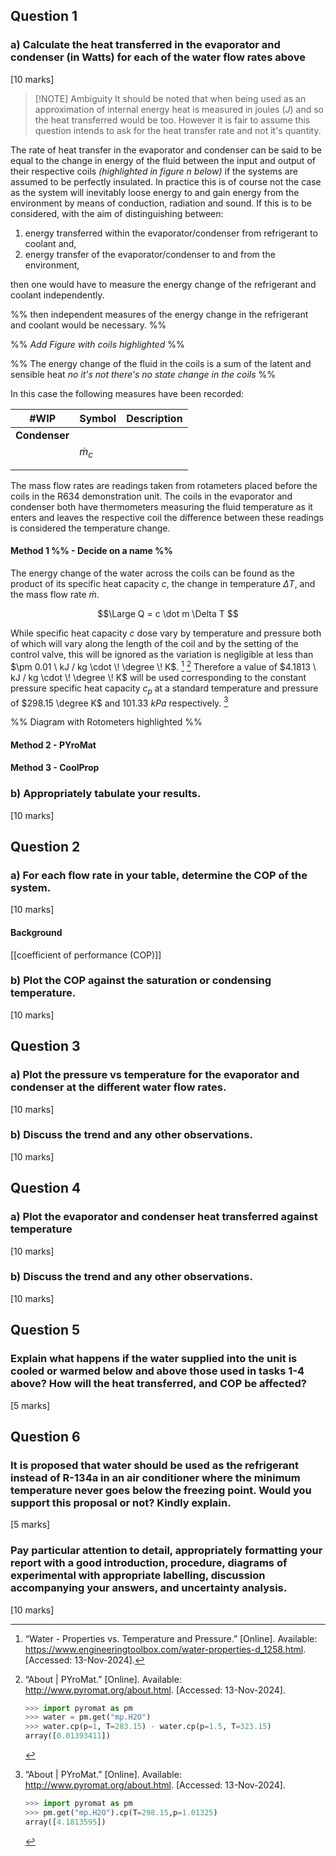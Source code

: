 ## Question 1
### a) Calculate the heat transferred in the evaporator and condenser (in Watts) for each of the water flow rates above 
[10 marks]

> [!NOTE] Ambiguity
> It should be noted that when being used as an approximation of internal energy heat is measured in joules ($J$) and so the heat transferred would be too. However it is fair to assume this question intends to ask for the heat transfer rate and not it's quantity.

The rate of heat transfer in the evaporator and condenser can be said to be equal to the change in energy of the fluid between the input and output of their respective coils *(highlighted in figure _n_ below)* if the systems are assumed to be perfectly insulated. In practice this is of course not the case as the system will inevitably loose energy to and gain energy from the environment by means of conduction, radiation and sound. If this is to be considered, with the aim of distinguishing between:
1. energy transferred within the evaporator/condenser from refrigerant to coolant and,
2. energy transfer of the evaporator/condenser to and from the environment,

then one would have to measure the energy change of the refrigerant and coolant independently. 

%% then independent measures of the energy change in the refrigerant and coolant would be necessary. %%

%% *Add Figure with coils highlighted* %%

%% The energy change of the fluid in the coils is a sum of the latent and sensible heat *no it's not there's no state change in the coils* %%

In this case the following measures have been recorded:

| #WIP          | Symbol      | Description |
| ------------- | ----------- | ----------- |
| **Condenser** |             |             |
|               | $\dot{m}_c$ |             |
|               |             |             |
|               |             |             |

The mass flow rates are readings taken from rotameters placed before the coils in the R634 demonstration unit. The coils in the evaporator and condenser both have thermometers measuring the fluid temperature as it enters and leaves the respective coil the difference between these readings is considered the temperature change.

#### Method 1 %% - Decide on a name %%

The energy change of the water across the coils can be found as the product of its specific heat capacity $c$, the change in temperature $\Delta T$, and the mass flow rate $\dot m$. 

$$\Large Q = c \dot m \Delta T $$

While specific heat capacity $c$ dose vary by temperature and pressure both of which will vary along the length of the coil and by the setting of the control valve, this will be ignored as the variation is negligible at less than $\pm 0.01 \ kJ / kg \cdot \! \degree \! K$. [^1] [^2] Therefore a value of $4.1813 \ kJ / kg \cdot \! \degree \! K$ will be used corresponding to the constant pressure specific heat capacity $c_{p}$ at a standard temperature and pressure of $298.15 \degree K$ and $101.33 \ kPa$ respectively. [^3]

[^1]: “Water - Properties vs. Temperature and Pressure.” [Online]. Available: https://www.engineeringtoolbox.com/water-properties-d_1258.html. [Accessed: 13-Nov-2024].

[^2]: “About | PYroMat.” [Online]. Available: http://www.pyromat.org/about.html. [Accessed: 13-Nov-2024].
	```python
	>>> import pyromat as pm
	>>> water = pm.get("mp.H2O")
	>>> water.cp(p=1, T=283.15) - water.cp(p=1.5, T=323.15)
	array([0.01393411])
	```
[^3]: “About | PYroMat.” [Online]. Available: http://www.pyromat.org/about.html. [Accessed: 13-Nov-2024].
	```python
	>>> import pyromat as pm
	>>> pm.get("mp.H2O").cp(T=298.15,p=1.01325)
	array([4.1813595])
	```

%% Diagram with Rotometers highlighted %%

#### Method 2 - PYroMat


#### Method 3 - CoolProp


### b) Appropriately tabulate your results. 
[10 marks]

## Question 2
### a) For each flow rate in your table, determine the COP of the system. 
[10 marks]

#### Background
[[coefficient of performance (COP)]] 



### b) Plot the COP against the saturation or condensing temperature. 
[10 marks]
## Question 3
### a) Plot the pressure vs temperature for the evaporator and condenser at the different water flow rates. 
[10 marks]
### b) Discuss the trend and any other observations. 
[10 marks]
## Question 4
### a) Plot the evaporator and condenser heat transferred against temperature 
[10 marks]
### b) Discuss the trend and any other observations. 
[10 marks]
## Question 5
### Explain what happens if the water supplied into the unit is cooled or warmed below and above those used in tasks 1-4 above? How will the heat transferred, and COP be affected? 
[5 marks]
## Question 6
### It is proposed that water should be used as the refrigerant instead of R-134a in an air conditioner where the minimum temperature never goes below the freezing point. Would you support this proposal or not? Kindly explain. 
[5 marks]
### Pay particular attention to detail, appropriately formatting your report with a good introduction, procedure, diagrams of experimental with appropriate labelling, discussion accompanying your answers, and uncertainty analysis. 
[10 marks]
